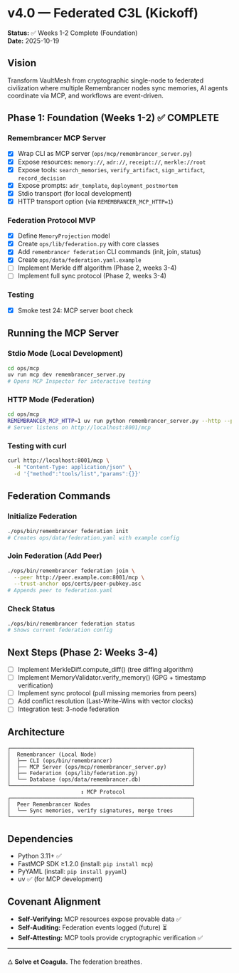 # v4.0 — Federated C3L (Kickoff)

**Status:** ✅ Weeks 1-2 Complete (Foundation)  
**Date:** 2025-10-19

## Vision

Transform VaultMesh from cryptographic single-node to federated civilization where multiple Remembrancer nodes sync memories, AI agents coordinate via MCP, and workflows are event-driven.

## Phase 1: Foundation (Weeks 1-2) ✅ COMPLETE

### Remembrancer MCP Server
- [x] Wrap CLI as MCP server (`ops/mcp/remembrancer_server.py`)
- [x] Expose resources: `memory://`, `adr://`, `receipt://`, `merkle://root`
- [x] Expose tools: `search_memories`, `verify_artifact`, `sign_artifact`, `record_decision`
- [x] Expose prompts: `adr_template`, `deployment_postmortem`
- [x] Stdio transport (for local development)
- [x] HTTP transport option (via `REMEMBRANCER_MCP_HTTP=1`)

### Federation Protocol MVP
- [x] Define `MemoryProjection` model
- [x] Create `ops/lib/federation.py` with core classes
- [x] Add `remembrancer federation` CLI commands (init, join, status)
- [x] Create `ops/data/federation.yaml.example`
- [ ] Implement Merkle diff algorithm (Phase 2, weeks 3-4)
- [ ] Implement full sync protocol (Phase 2, weeks 3-4)

### Testing
- [x] Smoke test 24: MCP server boot check

## Running the MCP Server

### Stdio Mode (Local Development)
```bash
cd ops/mcp
uv run mcp dev remembrancer_server.py
# Opens MCP Inspector for interactive testing
```

### HTTP Mode (Federation)
```bash
cd ops/mcp
REMEMBRANCER_MCP_HTTP=1 uv run python remembrancer_server.py --http --port 8001
# Server listens on http://localhost:8001/mcp
```

### Testing with curl
```bash
curl http://localhost:8001/mcp \
  -H "Content-Type: application/json" \
  -d '{"method":"tools/list","params":{}}'
```

## Federation Commands

### Initialize Federation
```bash
./ops/bin/remembrancer federation init
# Creates ops/data/federation.yaml with example config
```

### Join Federation (Add Peer)
```bash
./ops/bin/remembrancer federation join \
  --peer http://peer.example.com:8001/mcp \
  --trust-anchor ops/certs/peer-pubkey.asc
# Appends peer to federation.yaml
```

### Check Status
```bash
./ops/bin/remembrancer federation status
# Shows current federation config
```

## Next Steps (Phase 2: Weeks 3-4)

- [ ] Implement MerkleDiff.compute_diff() (tree diffing algorithm)
- [ ] Implement MemoryValidator.verify_memory() (GPG + timestamp verification)
- [ ] Implement sync protocol (pull missing memories from peers)
- [ ] Add conflict resolution (Last-Write-Wins with vector clocks)
- [ ] Integration test: 3-node federation

## Architecture

```
┌─────────────────────────────────────────────────────────┐
│  Remembrancer (Local Node)                              │
│  ├── CLI (ops/bin/remembrancer)                         │
│  ├── MCP Server (ops/mcp/remembrancer_server.py)        │
│  ├── Federation (ops/lib/federation.py)                 │
│  └── Database (ops/data/remembrancer.db)                │
└─────────────────────────────────────────────────────────┘
                       ↕ MCP Protocol
┌─────────────────────────────────────────────────────────┐
│  Peer Remembrancer Nodes                                │
│  └── Sync memories, verify signatures, merge trees      │
└─────────────────────────────────────────────────────────┘
```

## Dependencies

- Python 3.11+ ✅
- FastMCP SDK ≥1.2.0 (install: `pip install mcp`)
- PyYAML (install: `pip install pyyaml`)
- uv ✅ (for MCP development)

## Covenant Alignment

- **Self-Verifying:** MCP resources expose provable data ✅
- **Self-Auditing:** Federation events logged (future) ⏳
- **Self-Attesting:** MCP tools provide cryptographic verification ✅

---

🜂 **Solve et Coagula.** The federation breathes.

